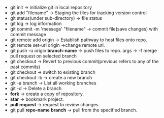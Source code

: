 <ul>
  <li>git init -> initialize git in local repository</li>

<li>git add "filename" -> Staging the files for tracking version control</li>

<li>git status(under sub-directory) -> file status</li>

<li>git log -> log information</li>



<li>git commit -m 'message' "filename" -> commit file(save changes) with commit message</li>

<li>git remote add origin <git repo url> -> Establish pathway to host files onto repo.</li>

<li>git remote set-url origin <git repo url> ->change remote url.</li>

<li>git push -u origin <b>branch-name</b> -> push files to repo. args -> -f merge pull request on selected branch</li>

<li>git checkout <commit-id> -> Revert to previous commit(previous refers to any of the past commits)</li>

<li>git checkout <branch-name> -> switch to existing branch</li>

<li>git checkout -b <new-branch> -> create a new branch</li>

<li>git -a branch -> List all working branches</li>

<li>git -d <branch-name> -> Delete a branch</li>

<li><b>fork</b> -> create a copy of repository. </li>

<li><b>star</b> -> bookmark project.</li>

<li><b>pull request</b> -> request to review changes.</li>

<li>git pull <b>repo-name</b> <b>branch</b> -> pull from the specified branch.</li>

</ul>
